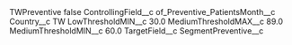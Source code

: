 <?xml version="1.0" encoding="UTF-8"?>
<CustomMetadata xmlns="http://soap.sforce.com/2006/04/metadata" xmlns:xsi="http://www.w3.org/2001/XMLSchema-instance" xmlns:xsd="http://www.w3.org/2001/XMLSchema">
    <label>TWPreventive</label>
    <protected>false</protected>
    <values>
        <field>ControllingField__c</field>
        <value xsi:type="xsd:string">of_Preventive_PatientsMonth__c</value>
    </values>
    <values>
        <field>Country__c</field>
        <value xsi:type="xsd:string">TW</value>
    </values>
    <values>
        <field>LowThresholdMIN__c</field>
        <value xsi:type="xsd:double">30.0</value>
    </values>
    <values>
        <field>MediumThresholdMAX__c</field>
        <value xsi:type="xsd:double">89.0</value>
    </values>
    <values>
        <field>MediumThresholdMIN__c</field>
        <value xsi:type="xsd:double">60.0</value>
    </values>
    <values>
        <field>TargetField__c</field>
        <value xsi:type="xsd:string">SegmentPreventive__c</value>
    </values>
</CustomMetadata>
